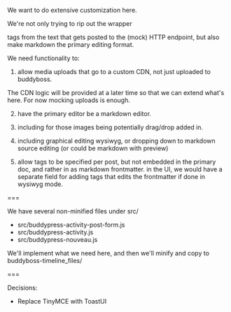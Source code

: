We want to do extensive customization here.

We're not only trying to rip out the wrapper <p/> tags from the text that gets posted to the (mock) HTTP endpoint, but also make markdown the primary editing format. 

We need functionality to:

1. allow media uploads that go to a custom CDN, not just uploaded to buddyboss.

The CDN logic will be provided at a later time so that we can extend what's here. For now mocking uploads is enough.

2. have the primary editor be a markdown editor.
  1. including for those images being potentially drag/drop added in.
  2. including graphical editing wysiwyg, or dropping down to markdown source editing (or could be markdown with preview)

3. allow tags to be specified per post, but not embedded in the primary doc, and rather in as markdown frontmatter. in the UI, we would have a separate field for adding tags that edits the frontmatter if done in wysiwyg mode.

===

We have several non-minified files under src/

- src/buddypress-activity-post-form.js
- src/buddypress-activity.js
- src/buddypress-nouveau.js

We'll implement what we need here, and then we'll minify and copy to buddyboss-timeline_files/

===

Decisions:

- Replace TinyMCE with ToastUI
